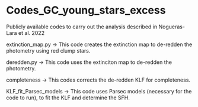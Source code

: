 # Codes_GC_young_stars_excess
Publicly available codes to carry out the analysis described in Nogueras-Lara et al. 2022

extinction_map.py -> This code creates the extinction map to de-redden the photometry using red clump stars.

deredden.py -> This code uses the extinciton map to de-redden the photometry.

completeness -> This codes corrects the de-redden KLF for completeness.

KLF_fit_Parsec_models -> This code uses Parsec models (necessary for the code to run), to fit the KLF and determine the SFH.
